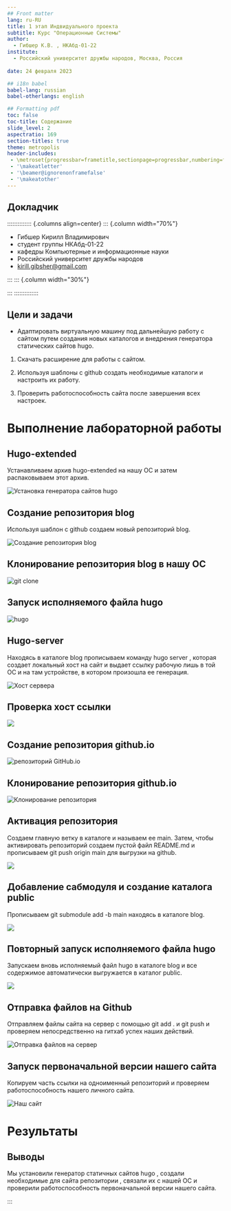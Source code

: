 ```yaml
---
## Front matter
lang: ru-RU
title: 1 этап Индвидуального проекта
subtitle: Курс "Операционные Системы"
author:
  - Гибшер К.В. , НКАбд-01-22
institute:
  - Российский университет дружбы народов, Москва, Россия
  
date: 24 февраля 2023

## i18n babel
babel-lang: russian
babel-otherlangs: english

## Formatting pdf
toc: false
toc-title: Содержание
slide_level: 2
aspectratio: 169
section-titles: true
theme: metropolis
header-includes:
 - \metroset{progressbar=frametitle,sectionpage=progressbar,numbering=fraction}
 - '\makeatletter'
 - '\beamer@ignorenonframefalse'
 - '\makeatother'
---
```



## Докладчик

:::::::::::::: {.columns align=center}
::: {.column width="70%"}

  * Гибшер Кирилл Владимирович
  * студент группы НКАбд-01-22
  *  кафедры Компьютерные и информационные науки 
  * Российский университет дружбы народов
  * [kirill.gibsher@gmail.com](mailto:kirill.gibsher@gmail.com)
  

:::
::: {.column width="30%"}


:::
::::::::::::::


## Цели и задачи

- Адаптировать виртуальную машину под дальнейшую работу с сайтом путем создания новых каталогов и внедрения генератора статических сайтов hugo.

1. Скачать расширение для работы с сайтом.

2. Используя шаблоны с github создать необходимые каталоги и настроить их работу.

3. Проверить работоспособность сайта после завершения всех настроек. 


# Выполнение лабораторной работы 

## Hugo-extended

 Устанавливаем архив hugo-extended на нашу ОС и затем распаковываем этот архив.

![Установка генератора сайтов hugo](image/1.jpg)

## Создание репозитория blog 

Используя шаблон с github создаем новый репозиторий blog.

![Создание репозитория blog](image/3.jpg)

## Клонирование репозитория blog в нашу ОС 


![git clone](image/5.jpg)

## Запуск исполняемого файла hugo

![hugo](image/6.jpg)

## Hugo-server

Находясь в каталоге blog прописываем команду hugo server , которая создает локальный хост на сайт и выдает ссылку рабочую лишь в той ОС и на там устройстве, в котором произошла ее генерация.

![Хост сервера](image/8.jpg)

## Проверка хост ссылки 


![](image/9.jpg)

## Создание репозитория github.io 


![репозиторий GitHub.io](image/10.jpg)

## Клонирование репозитория github.io


![Клонирование репозитория](image/11.jpg)

## Активация репозитория

Создаем главную ветку в каталоге и называем ее main. Затем, чтобы активировать репозиторий создаем пустой файл README.md и прописываем git push origin main для выгрузки на github. 

![](image/12.jpg)

## Добавление сабмодуля и создание каталога public 

Прописываем git submodule add -b main находясь в каталоге blog.

![](image/14.jpg)

## Повторный запуск исполняемого файла hugo 

Запускаем вновь исполняемый файл hugo в каталоге blog и все содержимое автоматически выгружается в каталог public. 

![](image/15.jpg)

## Отправка файлов на Github 

Отправляем файлы сайта на сервер с помощью git add . и git push и проверяем непосредственно на гитхаб успех наших действий.

![Отправка файлов на сервер](image/17.jpg)

## Запуск первоначальной версии нашего сайта 

Копируем часть ссылки на одноименный репозиторий и проверяем работоспособность нашего личного сайта. 

![Наш сайт](image/18.jpg)



# Результаты

## Выводы

Мы установили генератор статичных сайтов hugo , создали необходимые для сайта репозитории , связали их с нашей ОС и проверили работоспособность первоначальной версии нашего сайта. 




:::


